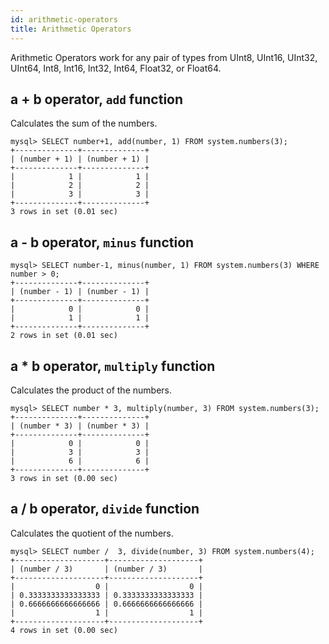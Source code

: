 ```yaml
---
id: arithmetic-operators
title: Arithmetic Operators
---
```


Arithmetic Operators work for any pair of types from UInt8, UInt16, UInt32, UInt64, Int8, Int16, Int32, Int64, Float32, or Float64.


## a + b operator, `add` function

Calculates the sum of the numbers.

```text
mysql> SELECT number+1, add(number, 1) FROM system.numbers(3);
+--------------+--------------+
| (number + 1) | (number + 1) |
+--------------+--------------+
|            1 |            1 |
|            2 |            2 |
|            3 |            3 |
+--------------+--------------+
3 rows in set (0.01 sec)
```

## a - b operator, `minus` function

```text
mysql> SELECT number-1, minus(number, 1) FROM system.numbers(3) WHERE number > 0;
+--------------+--------------+
| (number - 1) | (number - 1) |
+--------------+--------------+
|            0 |            0 |
|            1 |            1 |
+--------------+--------------+
2 rows in set (0.01 sec)
```

## a * b operator, `multiply` function

Calculates the product of the numbers.

```text
mysql> SELECT number * 3, multiply(number, 3) FROM system.numbers(3);
+--------------+--------------+
| (number * 3) | (number * 3) |
+--------------+--------------+
|            0 |            0 |
|            3 |            3 |
|            6 |            6 |
+--------------+--------------+
3 rows in set (0.00 sec)
```

## a / b operator, `divide` function

Calculates the quotient of the numbers.

```text
mysql> SELECT number /  3, divide(number, 3) FROM system.numbers(4);
+--------------------+--------------------+
| (number / 3)       | (number / 3)       |
+--------------------+--------------------+
|                  0 |                  0 |
| 0.3333333333333333 | 0.3333333333333333 |
| 0.6666666666666666 | 0.6666666666666666 |
|                  1 |                  1 |
+--------------------+--------------------+
4 rows in set (0.00 sec)
```
